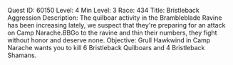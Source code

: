 Quest ID: 60150
Level: 4
Min Level: 3
Race: 434
Title: Bristleback Aggression
Description: The quilboar activity in the Brambleblade Ravine has been increasing lately, we suspect that they're preparing for an attack on Camp Narache.$B$BGo to the ravine and thin their numbers, they fight without honor and deserve none.
Objective: Grull Hawkwind in Camp Narache wants you to kill 6 Bristleback Quilboars and 4 Bristleback Shamans.
